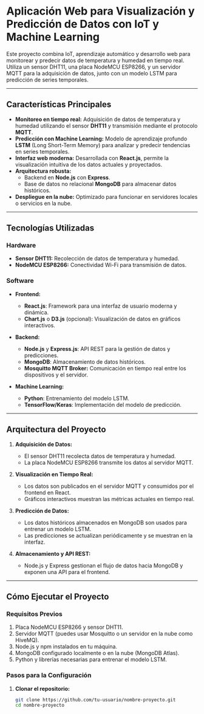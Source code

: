 # **Aplicación Web para Visualización y Predicción de Datos con IoT y Machine Learning**

Este proyecto combina IoT, aprendizaje automático y desarrollo web para monitorear y predecir datos de temperatura y humedad en tiempo real. Utiliza un sensor DHT11, una placa NodeMCU ESP8266, y un servidor MQTT para la adquisición de datos, junto con un modelo LSTM para predicción de series temporales.

---

## **Características Principales**
- **Monitoreo en tiempo real:** Adquisición de datos de temperatura y humedad utilizando el sensor **DHT11** y transmisión mediante el protocolo **MQTT**.
- **Predicción con Machine Learning:** Modelo de aprendizaje profundo **LSTM** (Long Short-Term Memory) para analizar y predecir tendencias en series temporales.
- **Interfaz web moderna:** Desarrollada con **React.js**, permite la visualización intuitiva de los datos actuales y proyectados.
- **Arquitectura robusta:**
  - Backend en **Node.js** con **Express**.
  - Base de datos no relacional **MongoDB** para almacenar datos históricos.
- **Despliegue en la nube:** Optimizado para funcionar en servidores locales o servicios en la nube.

---

## **Tecnologías Utilizadas**
### **Hardware**
- **Sensor DHT11:** Recolección de datos de temperatura y humedad.
- **NodeMCU ESP8266:** Conectividad Wi-Fi para transmisión de datos.

### **Software**
- **Frontend:**  
  - **React.js**: Framework para una interfaz de usuario moderna y dinámica.  
  - **Chart.js** o **D3.js** (opcional): Visualización de datos en gráficos interactivos.
  
- **Backend:**  
  - **Node.js** y **Express.js**: API REST para la gestión de datos y predicciones.  
  - **MongoDB**: Almacenamiento de datos históricos.  
  - **Mosquitto MQTT Broker:** Comunicación en tiempo real entre los dispositivos y el servidor.

- **Machine Learning:**  
  - **Python**: Entrenamiento del modelo LSTM.  
  - **TensorFlow/Keras**: Implementación del modelo de predicción.  

---

## **Arquitectura del Proyecto**
1. **Adquisición de Datos:**
   - El sensor DHT11 recolecta datos de temperatura y humedad.
   - La placa NodeMCU ESP8266 transmite los datos al servidor MQTT.

2. **Visualización en Tiempo Real:**
   - Los datos son publicados en el servidor MQTT y consumidos por el frontend en React.
   - Gráficos interactivos muestran las métricas actuales en tiempo real.

3. **Predicción de Datos:**
   - Los datos históricos almacenados en MongoDB son usados para entrenar un modelo LSTM.
   - Las predicciones se actualizan periódicamente y se muestran en la interfaz.

4. **Almacenamiento y API REST:**
   - Node.js y Express gestionan el flujo de datos hacia MongoDB y exponen una API para el frontend.

---

## **Cómo Ejecutar el Proyecto**
### **Requisitos Previos**
1. Placa NodeMCU ESP8266 y sensor DHT11.
2. Servidor MQTT (puedes usar Mosquitto o un servidor en la nube como HiveMQ).
3. Node.js y npm instalados en tu máquina.
4. MongoDB configurado localmente o en la nube (MongoDB Atlas).
5. Python y librerías necesarias para entrenar el modelo LSTM.

### **Pasos para la Configuración**
1. **Clonar el repositorio:**
   ```bash
   git clone https://github.com/tu-usuario/nombre-proyecto.git
   cd nombre-proyecto
